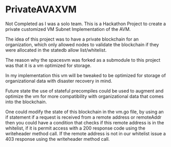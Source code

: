 # PrivateAVAXVM
Not Completed as I was a solo team.
This is a Hackathon Project to create a private customized VM Subnet Implementation of the AVM.

The idea of this project was to have a private blockchain for an organization, which only allowed nodes to validate the blockchain if they were allocated in the statedb allow list/whitelist. 

The reason why the spacesvm was forked as a submodule to this project was that it is a vm optimized for storage.

In my implementation this vm will be tweaked to be optimized for storage of organizational data with disaster recovery in mind.

Future state the use of stateful precompiles could be used to augment and optimize the vm for more compatibility with organizational data that comes into the blockchain.

One could modify the state of this blockchain in the vm.go file, by using an if statement if a request is received from a remote address or remoteAddr then you could have a condition that checks if this remote address is in the whitelist, if it is permit access with a 200 response code using the writeheader method call. If the remote address is not in our whitelist issue a 403 response using the writeheader method call. 
